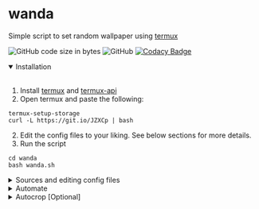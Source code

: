 # wanda
Simple script to set random wallpaper using [termux](https://github.com/termux/termux-app)

![GitHub code size in bytes](https://img.shields.io/github/languages/code-size/ksyko/wanda) ![GitHub](https://img.shields.io/github/license/ksyko/wanda) [![Codacy Badge](https://app.codacy.com/project/badge/Grade/e5aacd529ce04f3fb8c0f9ce6a3bdd9e)](https://www.codacy.com/gh/ksyko/wanda/dashboard?utm_source=github.com&amp;utm_medium=referral&amp;utm_content=ksyko/wanda&amp;utm_campaign=Badge_Grade)

<details open>
<summary>Installation</summary>
<br>

1. Install [termux](https://f-droid.org/en/packages/com.termux/) and [termux-api](https://f-droid.org/en/packages/com.termux.api/)
2. Open termux and paste the following:

```
termux-setup-storage
curl -L https://git.io/JZXCp | bash
```

2. Edit the config files to your liking. See below sections for more details.
3. Run the script
```
cd wanda
bash wanda.sh
```

</details>


<details>
<summary>Sources and editing config files</summary>
<br>
  config files for sources are present in their respective folders.
  format is key=value

  * /config
    * source - set source of your wallpaper. [wallhaven, chan, picsum, reddit, local]
    * screen - screens to set wallpaper. [home, lock, both]
    * keep - save used wallpaper to local [true, false]
    * height - screen height
    * width - screen width
    * offline_mode - use local wallpapers (set local directory in /local/config) or random patterns using imagemagick when offline. 'off' option will not change wallpaper. [off, local, imagemagick]
    * autocrop - for autocrop and related config, see [autocrop](#autocrop) section.
  * /[wallhaven](https://wallhaven.cc/)/config
    * refer api [here](https://wallhaven.cc/help/api)
  * /[chan](https://4chan.org/)/config
    * board - board where the thread belongs
    * thread - thread number
  * /[earthview](earthview.withgoogle.com/)/config
    * no config options
  * /[imagemagick](https://legacy.imagemagick.org/Usage/canvas/)/config
    * pattern - [random, solid, linear, radial, twisted, bilinear, plasma, blurred, gradient1, gradient2, layered, edged]
  * /[picsum](https://picsum.photos/)/config
    * no config options, uses width and height from /local/config
  * /[reddit](https://old.reddit.com/)/config
    * sub - subreddit name
    * sort - sort by [hot, new, rising, controversial, top, gilded]
  * /local/config
    * images_path - folder path to get images from
 

</details>

<details>
<summary>Automate</summary>
<br>

* To set wallpaper at regular intervals automatically:

0. You might have to 'Acquire Wakelock' from the termux notification for this to run properly.
1. Install:
```
pkg in cronie termux-services nano
sv-enable crond
```
2. Check if crond is running
```
pidof crond
```
3. Edit crontab
```
crontab -e
```
4. Set your desired interval [(guide)](https://crontab.guru/#20_4_*_*_*).<br>Example: For hourly:
```
0 * * * *   cd storage/shared/wanda && $PREFIX/bin/bash wanda.sh
```
5. ctrl+o to save, ctrl+x to exit the editor


</details>

<details>
<summary>Autocrop [Optional]</summary>
<br>

  Autocrop tries to find the subject in the image and crops the image accordingly. <br>
  Useful for when the image is horizontal and subject is at either end of the image. [Example](https://miro.medium.com/max/2048/0*sRE3XCJI0s00wFb-). <br>

  * Create [imagga](https://imagga.com/auth/signup) account. Its free to sign up, [one time emails](https://privacytoolslist.com/#one-time-emails) can work too 😉
  * Once the account is created, go to [dashboard](https://imagga.com/profile/dashboard). Copy key and secret.
  * open /config and edit the following
    * Enable autocrop: set `autocrop` to `true`.
    * Set `imagga_key` value as `key`:`secret`.
    * Set your device screen `height` and `width`.

</details>
